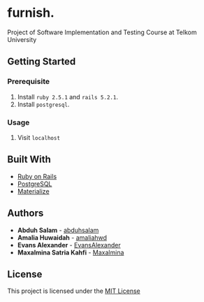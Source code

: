 # furnish.

Project of Software Implementation and Testing Course at Telkom University

## Getting Started

### Prerequisite

1. Install `ruby 2.5.1` and `rails 5.2.1`.
2. Install `postgresql`.

### Usage

1. Visit `localhost`

## Built With

* [Ruby on Rails](https://rubyonrails.org/)
* [PostgreSQL](https://www.postgresql.org/)
* [Materialize](https://materializecss.com/)

## Authors

* **Abduh Salam** - [abduhsalam](https://github.com/abduhsalam)
* **Amalia Huwaidah** - [amaliahwd](https://github.com/amaliahwd)
* **Evans Alexander** - [EvansAlexander](https://github.com/EvansAlexander)
* **Maxalmina Satria Kahfi** - [Maxalmina](https://github.com/Maxalmina)

## License

This project is licensed under the [MIT License](LICENSE)


